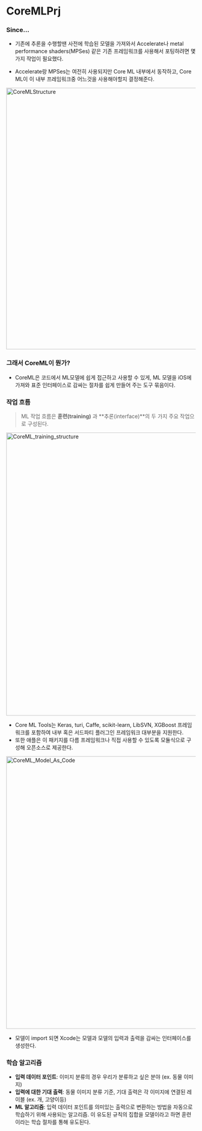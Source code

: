 # CoreMLPrj

### Since...

- 기존에 추론을 수행할땐 사전에 학습된 모델을 가져와서 Accelerate나 metal performance shaders(MPSes) 같은 기존 프레임워크를 사용해서 포팅하려면 몇가지 작업이 필요했다.

- Accelerate랑 MPSes는 여전히 사용되지만 Core ML 내부에서 동작하고, Core ML이 이 내부 프레임워크중 어느것을 사용해야할지 결정해준다.

<img width="695" alt="CoreMLStructure" src="https://user-images.githubusercontent.com/57205272/152163062-284d5a21-fc1c-4e4f-a977-01fac13fb29d.png">


### 그래서 CoreML이 뭔가?

- CoreML은 코드에서 ML모델에 쉽게 접근하고 사용할 수 있게, ML 모델을 iOS에 가져와 표준 인터페이스로 감싸는 절차를 쉽게 만들어 주는 도구 묶음이다.

### 작업 흐름

> ML 작업 흐름은 **훈련(training)** 과 **추론(interface)**의 두 가지 주요 작업으로 구성된다.

<img width="752" alt="CoreML_training_structure" src="https://user-images.githubusercontent.com/57205272/152163095-c330733e-c21e-4ae7-81ec-af8d2c899291.png">


- Core ML Tools는 Keras, turi, Caffe, scikit-learn, LibSVN, XGBoost 프레임워크를 포함하여 내부 혹은 서드파티 플러그인 프레임워크 대부분을 지원한다.
- 또한 애플은 이 패키지를 다름 프레임워크나 직접 사용할 수 있도록 모듈식으로 구성해 오픈소스로 제공한다.

<img width="724" alt="CoreML_Model_As_Code" src="https://user-images.githubusercontent.com/57205272/152163128-a573b9a8-8e28-4d18-8342-9c7f7f69ccab.png">


- 모델이 import 되면 Xcode는 모델과 모델의 입력과 출력을 감싸는 인터페이스를 생성한다.

### 학습 알고리즘

- **입력 데이터 포인트**: 이미지 분류의 경우 우리가 분류하고 싶은 분야 (ex. 동물 이미지)
- **입력에 대한 기대 출력**: 동물 이미지 분류 기준, 기대 출력은 각 이미지에 연결된 레이블 (ex. 개, 고양이등)
- **ML 알고리즘**: 입력 데이터 포인트를 의미있는 출력으로 변환하는 방법을 자동으로 학습하기 위해 사용되는 알고리즘. 이 유도된 규칙의 집합을 모델이라고 하면 훈련이라는 학습 절차를 통해 유도된다.
